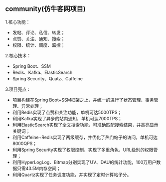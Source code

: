 ## community(仿牛客网项目)

1.核心功能：
- 发帖、评论、私信、转发；
- 点赞、关注、通知、搜索；
- 权限、统计、调度、监控；

2.核心技术：
- Spring Boot、SSM
- Redis、Kafka、ElasticSearch
- Spring Security、Quatz、Caffeine

3.项目亮点：

- 项目构建在Spring Boot+SSM框架之上，并统一的进行了状态管理、事务管理、异常处理；
- 利用Redis实现了点赞和关注功能，单机可达5000TPS；
- 利用Kafka实现了异步的站内通知，单机可达7000TPS；
- 利用ElasticSearch实现了全文搜索功能，可准确匹配搜索结果，并高亮显示关键词；
- 利用Caffeine+Redis实现了两级缓存，并优化了热门帖子的访问，单机可达8000QPS；
- 利用Spring Security实现了权限控制，实现了多重角色、URL级别的权限管理；
- 利用HyperLogLog、Bitmap分别实现了UV、DAU的统计功能，100万用户数据只需43.5M内存空间；
- 利用Quartz实现了任务调度功能，并实现了定时计算帖子分。